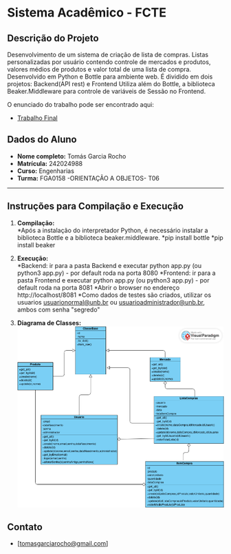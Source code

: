 # Sistema Acadêmico - FCTE

## Descrição do Projeto

Desenvolvimento de um sistema de criação de lista de compras. 
Listas personalizadas por usuário contendo controle de mercados e produtos, valores médios de produtos e valor total de uma lista de compra.
Desenvolvido em Python e Bottle para ambiente web.
É dividido em dois projetos: Backend(API rest) e Frontend
Utiliza além do Bottle, a biblioteca Beaker.Middleware para controle de variáveis de Sessão no Frontend.

O enunciado do trabalho pode ser encontrado aqui:
- [Trabalho Final](https://github.com/lboaventura25/OO-T06_2025.1_UnB_FCTE/tree/main/trabalhos/epf)



## Dados do Aluno

- **Nome completo:** Tomás Garcia Rocho
- **Matrícula:** 242024988
- **Curso:** Engenharias
- **Turma:** FGA0158 -ORIENTAÇÃO A OBJETOS- T06

---

## Instruções para Compilação e Execução

1. **Compilação:**  
    *Após a instalação do interpretador Python, é necessário instalar a biblioteca Bottle e a biblioteca beaker.middleware.
    *pip install bottle
    *pip install beaker

2. **Execução:**  
    *Backend: ir para a pasta Backend e executar python app.py (ou python3 app.py) - por default roda na porta 8080 
    *Frontend: ir para a pasta Frontend e executar python app.py (ou python3 app.py) - por default roda na porta 8081
    *Abrir o browser no endereço http://localhost/8081
    *Como dados de testes são criados, utilizar os usuarios usuarionormal@unb.br ou usuarioadministrador@unb.br, ambos com senha "segredo"

3. **Diagrama de Classes:**
    ![DiagramaClasses.png](DiagramaClasses.png)

## Contato

- [tomasgarciarocho@gmail.com]
